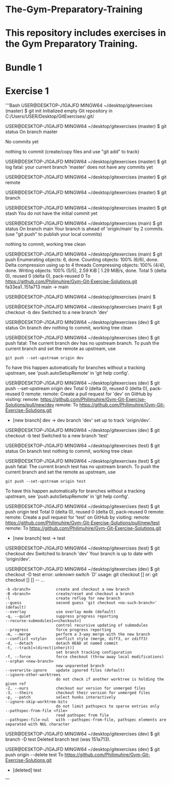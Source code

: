 # The-Gym-Preparatory-Training
# This repository includes exercises in the Gym Preparatory Training.

# Bundle 1
# Exercise 1
'''Bash
USER@DESKTOP-J1GAJFD MINGW64 ~/desktop/gitexercises (master)
$ git init
Initialized empty Git repository in C:/Users/USER/Desktop/GitExercises/.git/

USER@DESKTOP-J1GAJFD MINGW64 ~/desktop/gitexercises (master)
$ git status
On branch master

No commits yet

nothing to commit (create/copy files and use "git add" to track)

USER@DESKTOP-J1GAJFD MINGW64 ~/desktop/gitexercises (master)
$ git log
fatal: your current branch 'master' does not have any commits yet

USER@DESKTOP-J1GAJFD MINGW64 ~/desktop/gitexercises (master)
$ git remote

USER@DESKTOP-J1GAJFD MINGW64 ~/desktop/gitexercises (master)
$ git branch

USER@DESKTOP-J1GAJFD MINGW64 ~/desktop/gitexercises (master)
$ git stash
You do not have the initial commit yet


USER@DESKTOP-J1GAJFD MINGW64 ~/desktop/gitexercises (main)
$ git status
On branch main
Your branch is ahead of 'origin/main' by 2 commits.
  (use "git push" to publish your local commits)

nothing to commit, working tree clean

USER@DESKTOP-J1GAJFD MINGW64 ~/desktop/gitexercises (main)
$ git push
Enumerating objects: 6, done.
Counting objects: 100% (6/6), done.
Delta compression using up to 4 threads
Compressing objects: 100% (4/4), done.
Writing objects: 100% (5/5), 2.59 KiB | 1.29 MiB/s, done.
Total 5 (delta 0), reused 0 (delta 0), pack-reused 0
To https://github.com/Philimuhire/Gym-Git-Exercise-Solutions.git
   fa33ea1..151a713  main -> main

USER@DESKTOP-J1GAJFD MINGW64 ~/desktop/gitexercises (main)
$


USER@DESKTOP-J1GAJFD MINGW64 ~/desktop/gitexercises (main)
$ git checkout -b dev
Switched to a new branch 'dev'

USER@DESKTOP-J1GAJFD MINGW64 ~/desktop/gitexercises (dev)
$ git status
On branch dev
nothing to commit, working tree clean

USER@DESKTOP-J1GAJFD MINGW64 ~/desktop/gitexercises (dev)
$ git push
fatal: The current branch dev has no upstream branch.
To push the current branch and set the remote as upstream, use

    git push --set-upstream origin dev

To have this happen automatically for branches without a tracking
upstream, see 'push.autoSetupRemote' in 'git help config'.


USER@DESKTOP-J1GAJFD MINGW64 ~/desktop/gitexercises (dev)
$ git push --set-upstream origin dev
Total 0 (delta 0), reused 0 (delta 0), pack-reused 0
remote:
remote: Create a pull request for 'dev' on GitHub by visiting:
remote:      https://github.com/Philimuhire/Gym-Git-Exercise-Solutions/pull/new/dev
remote:
To https://github.com/Philimuhire/Gym-Git-Exercise-Solutions.git
 * [new branch]      dev -> dev
branch 'dev' set up to track 'origin/dev'.

USER@DESKTOP-J1GAJFD MINGW64 ~/desktop/gitexercises (dev)
$ git checkout -b test
Switched to a new branch 'test'

USER@DESKTOP-J1GAJFD MINGW64 ~/desktop/gitexercises (test)
$ git status
On branch test
nothing to commit, working tree clean

USER@DESKTOP-J1GAJFD MINGW64 ~/desktop/gitexercises (test)
$ git push
fatal: The current branch test has no upstream branch.
To push the current branch and set the remote as upstream, use

    git push --set-upstream origin test

To have this happen automatically for branches without a tracking
upstream, see 'push.autoSetupRemote' in 'git help config'.


USER@DESKTOP-J1GAJFD MINGW64 ~/desktop/gitexercises (test)
$ git push origin test
Total 0 (delta 0), reused 0 (delta 0), pack-reused 0
remote:
remote: Create a pull request for 'test' on GitHub by visiting:
remote:      https://github.com/Philimuhire/Gym-Git-Exercise-Solutions/pull/new/test
remote:
To https://github.com/Philimuhire/Gym-Git-Exercise-Solutions.git
 * [new branch]      test -> test

USER@DESKTOP-J1GAJFD MINGW64 ~/desktop/gitexercises (test)
$ git checkout dev
Switched to branch 'dev'
Your branch is up to date with 'origin/dev'.

USER@DESKTOP-J1GAJFD MINGW64 ~/desktop/gitexercises (dev)
$ git checkout -D test
error: unknown switch `D'
usage: git checkout [<options>] <branch>
   or: git checkout [<options>] [<branch>] -- <file>...

    -b <branch>           create and checkout a new branch
    -B <branch>           create/reset and checkout a branch
    -l                    create reflog for new branch
    --guess               second guess 'git checkout <no-such-branch>' (default)
    --overlay             use overlay mode (default)
    -q, --quiet           suppress progress reporting
    --recurse-submodules[=<checkout>]
                          control recursive updating of submodules
    --progress            force progress reporting
    -m, --merge           perform a 3-way merge with the new branch
    --conflict <style>    conflict style (merge, diff3, or zdiff3)
    -d, --detach          detach HEAD at named commit
    -t, --track[=(direct|inherit)]
                          set branch tracking configuration
    -f, --force           force checkout (throw away local modifications)
    --orphan <new-branch>
                          new unparented branch
    --overwrite-ignore    update ignored files (default)
    --ignore-other-worktrees
                          do not check if another worktree is holding the given ref
    -2, --ours            checkout our version for unmerged files
    -3, --theirs          checkout their version for unmerged files
    -p, --patch           select hunks interactively
    --ignore-skip-worktree-bits
                          do not limit pathspecs to sparse entries only
    --pathspec-from-file <file>
                          read pathspec from file
    --pathspec-file-nul   with --pathspec-from-file, pathspec elements are separated with NUL character


USER@DESKTOP-J1GAJFD MINGW64 ~/desktop/gitexercises (dev)
$ git branch -D test
Deleted branch test (was 151a713).

USER@DESKTOP-J1GAJFD MINGW64 ~/desktop/gitexercises (dev)
$ git push origin --delete test
To https://github.com/Philimuhire/Gym-Git-Exercise-Solutions.git
 - [deleted]         test

'''


